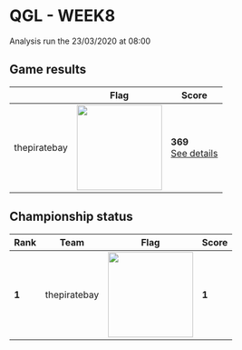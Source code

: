 # QGL - WEEK8

Analysis run the 23/03/2020 at 08:00

## Game results

||Flag|Score|
|--|--|--|
|thepiratebay|<img src="../../flags/thepiratebay.png" width="150" height="" />|**369**<br>[See details](./pool-0/thepiratebay.log)|
## Championship status

|Rank|Team|Flag|Score|
|--|--|--|--|
|**1**|thepiratebay|<img src="../../flags/thepiratebay.png" width="150" height="" />|**1**|
